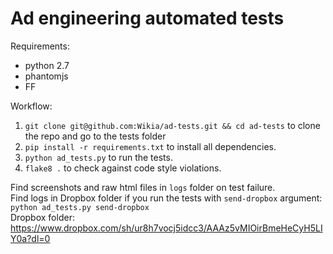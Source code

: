 # Ad engineering automated tests
Requirements:
  - python 2.7
  - phantomjs
  - FF

Workflow:
  1.  `git clone git@github.com:Wikia/ad-tests.git && cd ad-tests` to clone the repo and go to the tests folder
  2.  `pip install -r requirements.txt` to install all dependencies.
  3.  `python ad_tests.py` to run the tests.
  4.  `flake8 .` to check against code style violations.

Find screenshots and raw html files in `logs` folder on test failure.  
Find logs in Dropbox folder if you run the tests with `send-dropbox` argument:  
`python ad_tests.py send-dropbox`  
Dropbox folder: https://www.dropbox.com/sh/ur8h7vocj5idcc3/AAAz5vMIOirBmeHeCyH5LIY0a?dl=0

